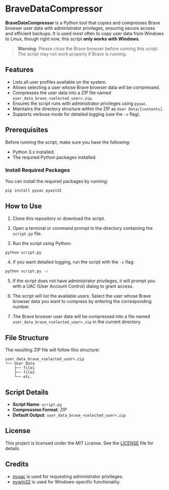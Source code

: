 # BraveDataCompressor

**BraveDataCompressor** is a Python tool that copies and compresses Brave browser user data with administrator privileges, ensuring secure access and efficient backups. It is used most often to copy user data from Windows to Linux, though right now, this script **only works with Windows**.

> **Warning**: Please close the Brave browser before running this script. The script may not work properly if Brave is running.

## Features

- Lists all user profiles available on the system.
- Allows selecting a user whose Brave browser data will be compressed.
- Compresses the user data into a ZIP file named `user_data_brave_<selected_user>.zip`.
- Ensures the script runs with administrator privileges using `pyuac`.
- Maintains the directory structure within the ZIP as `User Data/[contents]`.
- Supports verbose mode for detailed logging (use the `-v` flag).

## Prerequisites

Before running the script, make sure you have the following:

- Python 3.x installed.
- The required Python packages installed.

### Install Required Packages

You can install the required packages by running:

```bash
pip install pyuac pywin32
```

## How to Use

1. Clone this repository or download the script.

2. Open a terminal or command prompt in the directory containing the `script.py` file.

3. Run the script using Python:

```bash
python script.py
```

4. If you want detailed logging, run the script with the `-v` flag:

```bash
python script.py -v
```

5. If the script does not have administrator privileges, it will prompt you with a UAC (User Account Control) dialog to grant access.

6. The script will list the available users. Select the user whose Brave browser data you want to compress by entering the corresponding number.

7. The Brave browser user data will be compressed into a file named `user_data_brave_<selected_user>.zip` in the current directory.

## File Structure

The resulting ZIP file will follow this structure:

```
user_data_brave_<selected_user>.zip
└── User Data
    ├── file1
    ├── file2
    └── etc.
```

## Script Details

- **Script Name**: `script.py`
- **Compression Format**: ZIP
- **Default Output**: `user_data_brave_<selected_user>.zip`

## License

This project is licensed under the MIT License. See the [LICENSE](LICENSE) file for details.

## Credits

- [pyuac](https://pypi.org/project/pyuac/) is used for requesting administrator privileges.
- [pywin32](https://pypi.org/project/pywin32/) is used for Windows-specific functionality.
